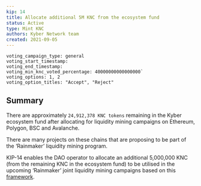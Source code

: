 ```yaml
---
kip: 14
title: Allocate additional 5M KNC from the ecosystem fund
status: Active
type: Mint KNC
authors: Kyber Network team
created: 2021-09-05
---
```


```
voting_campaign_type: general
voting_start_timestamp: 
voting_end_timestamp: 
voting_min_knc_voted_percentage: 40000000000000000`
voting_options: 1, 2
voting_option_titles: "Accept", "Reject"
```

## Summary

There are approximately `24,912,378 KNC tokens` remaining in the Kyber ecosystem fund after allocating for liquidity mining campaigns on Ethereum, Polygon, BSC and Avalanche. 

There are many projects on these chains that are proposing to be part of the ‘Rainmaker’ liquidity mining program. 

KIP-14 enables the DAO operator to allocate an additional 5,000,000 KNC (from the remaining KNC in the ecosystem fund) to be utilised in the upcoming ‘Rainmaker’ joint liquidity mining campaigns based on this [framework](https://github.com/KyberNetwork/KIPs/blob/master/KIPs/kip-8.md).